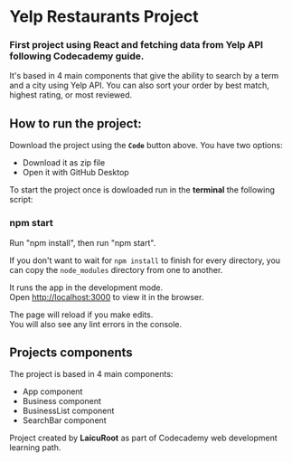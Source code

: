 # Yelp Restaurants Project

### First project using React and fetching data from Yelp API following Codecademy guide. 

It's based in 4 main components that give the ability to search by a term and a city using Yelp API. You can also sort your order by best match, highest rating,  or most reviewed. 

## How to run the project:

Download the project using the **`Code`** button above. You have two options: 
  
  - Download it as zip file
  - Open it with GitHub Desktop

To start the project once is dowloaded run in the **terminal** the following script: 

### npm start

Run "npm install", then run "npm start".

If you don't want to wait for `npm install` to finish for every directory, you can copy the `node_modules` directory from one to another.

It runs the app in the development mode.<br />
Open [http://localhost:3000](http://localhost:3000) to view it in the browser.

The page will reload if you make edits.<br />
You will also see any lint errors in the console.

## Projects components 

The project is based in 4 main components: 

  - App component
  - Business component
  - BusinessList component
  - SearchBar component

Project created by **LaicuRoot** as part of Codecademy web development learning path. 
